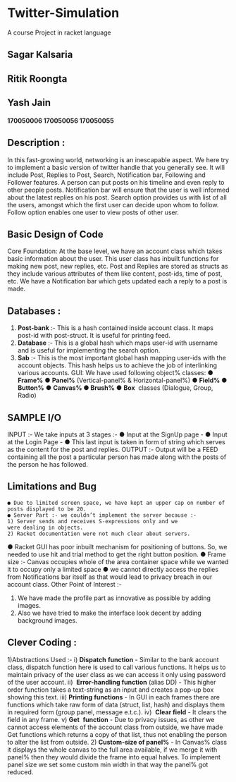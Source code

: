 # Twitter-Simulation
A course Project in racket language

## Sagar Kalsaria​ 
## Ritik Roongta
## Yash Jain

#### 170050006 170050056 170050055

## Description ​:

In this fast-growing world, networking is an inescapable aspect.
We here try to implement a basic version of twitter handle that you
generally see. It will include Post, Replies to Post, Search, Notification bar,
Following and Follower features.
A person can put posts on his timeline and even reply to other people posts.
Notification bar will ensure that the user is well informed about the latest
replies on his post.
Search option provides us with list of all the users, amongst which the first
user can decide upon whom to follow.
Follow option enables one user to view posts of other user.

## Basic Design of Code

Core Foundation​:
At the base level, we have an account class which takes basic information
about the user.
This user class has inbuilt functions for making new post, new replies, etc.
Post and Replies are stored as structs as they include various attributes of
them like content, post-ids, time of post, etc.
We have a Notification bar which gets updated each a reply to a post is
made.




## Databases​ ​:

1) **Post-bank** :- This​ is a hash contained inside account class. It maps
post-id with post-struct. It is useful for printing feed.
2) **Database** :- This​ is a global hash which maps user-id with username
and is useful for implementing the search option.
3) **Sab** :- ​This is the most important global hash mapping user-ids with the
account objects. This hash helps us to achieve the job of interlinking
various accounts.
GUI​:
We have used following object% classes:
**● Frame%**
● **Panel%** ​ (Vertical-panel% & Horizontal-panel%)
**● Field%
● Button%**
● **Canvas%
● Brush%**
● **Box** ​ classes (Dialogue, Group, Radio)

## SAMPLE I/O

INPUT​ ​:- ​We take inputs at 3 stages :-
● Input at the SignUp page -
● Input at the Login Page -
● This last input is taken in form of string which serves as the content
for the post and replies.
OUTPUT :-​ ​Output will be a FEED containing all the post a particular
person has made along with the posts of the person he has followed.

## Limitations and Bug

```
● Due to limited screen space, we have kept an upper cap on number of
posts displayed to be 20.
● Server Part :- we couldn’t implement the server because :-
1) Server sends and receives S-expressions only and we
were dealing in objects.
2) Racket documentation were not much clear about servers.
```

● Racket GUI has poor inbuilt mechanism for positioning of buttons.
So, we needed to use hit and trial method to get the right button
position.
● Frame size :- Canvas occupies whole of the area container space
while we wanted it to occupy only a limited space
● we cannot directly access the replies from Notifications bar itself as
that would lead to privacy breach in our account class.
Other Point of Interest :-
1) We have made the profile part as innovative as possible by adding
images.
2) Also we have tried to make the interface look decent by adding
background images.

## Clever Coding :

1)Abstractions Used ​:-
i) **Dispatch** ​ **function** - Similar to the bank account class, dispatch
function here is used to call various functions. It helps us to maintain
privacy of the user class as we can access it only using password of the user
account.
ii) ​ **Error-handling function** (alias DD) - This higher order function
takes a text-string as an input and creates a pop-up box showing this text.
iii) **Printing** ​ **functions** - In GUI in each frames there are functions
which take raw form of data (struct, list, hash) and displays them in
required form (group panel, message e.t.c.).
iv) ​ **Clear field** ​- It clears the field in any frame.
v) **Get** ​ **function** - Due to privacy issues, as other we cannot access
elements of the account class from outside, we have made Get functions
which returns a copy of that list, thus not enabling the person to alter the
list from outside.
2) **Custom-size of panel%** - In Canvas% class it displays the whole
canvas to the full area available, if we merge it with panel% then
they would divide the frame into equal halves. To implement panel
size we set some custom min width in that way the panel% got
reduced.
